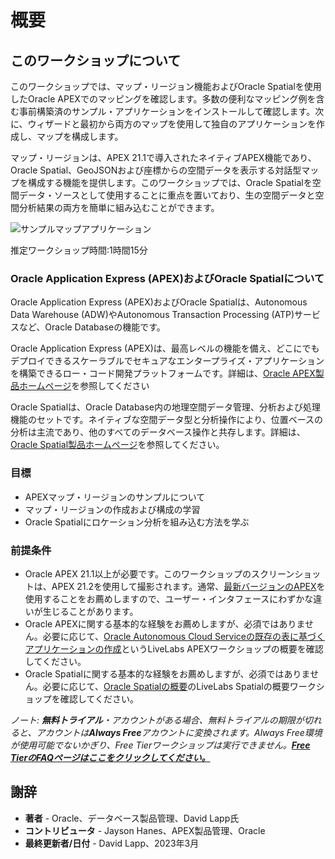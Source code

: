 # 概要

## このワークショップについて

このワークショップでは、マップ・リージョン機能およびOracle Spatialを使用したOracle APEXでのマッピングを確認します。多数の便利なマッピング例を含む事前構築済のサンプル・アプリケーションをインストールして確認します。次に、ウィザードと最初から両方のマップを使用して独自のアプリケーションを作成し、マップを構成します。

マップ・リージョンは、APEX 21.1で導入されたネイティブAPEX機能であり、Oracle Spatial、GeoJSONおよび座標からの空間データを表示する対話型マップを構成する機能を提供します。このワークショップでは、Oracle Spatialを空間データ・ソースとして使用することに重点を置いており、生の空間データと空間分析結果の両方を簡単に組み込むことができます。

![サンプルマップアプリケーション](./images/intro-01.png "Oracle Application Express - サンプル・マップ・アプリケーション ")

推定ワークショップ時間:1時間15分

### Oracle Application Express (APEX)およびOracle Spatialについて

Oracle Application Express (APEX)およびOracle Spatialは、Autonomous Data Warehouse (ADW)やAutonomous Transaction Processing (ATP)サービスなど、Oracle Databaseの機能です。

Oracle Application Express (APEX)は、最高レベルの機能を備え、どこにでもデプロイできるスケーラブルでセキュアなエンタープライズ・アプリケーションを構築できるロー・コード開発プラットフォームです。詳細は、[Oracle APEX製品ホームページ](https://apex.oracle.com)を参照してください

Oracle Spatialは、Oracle Database内の地理空間データ管理、分析および処理機能のセットです。ネイティブな空間データ型と分析操作により、位置ベースの分析は主流であり、他のすべてのデータベース操作と共存します。詳細は、[Oracle Spatial製品ホームページ](https://www.oracle.com/database/spatial)を参照してください。

### 目標

*   APEXマップ・リージョンのサンプルについて
*   マップ・リージョンの作成および構成の学習
*   Oracle Spatialにロケーション分析を組み込む方法を学ぶ

### 前提条件

*   Oracle APEX 21.1以上が必要です。このワークショップのスクリーンショットは、APEX 21.2を使用して撮影されます。通常、[最新バージョンのAPEX](https://www.oracle.com/tools/downloads/apex-downloads/)を使用することをお薦めしますので、ユーザー・インタフェースにわずかな違いが生じることがあります。
*   Oracle APEXに関する基本的な経験をお薦めしますが、必須ではありません。必要に応じて、[Oracle Autonomous Cloud Serviceの既存の表に基づくアプリケーションの作成](https://apexapps.oracle.com/pls/apex/dbpm/r/livelabs/view-workshop?wid=628)というLiveLabs APEXワークショップの概要を確認してください。
*   Oracle Spatialに関する基本的な経験をお薦めしますが、必須ではありません。必要に応じて、[Oracle Spatialの概要](https://apexapps.oracle.com/pls/apex/dbpm/r/livelabs/view-workshop?wid=736)のLiveLabs Spatialの概要ワークショップを確認してください。

_ノート: **無料トライアル**・アカウントがある場合、無料トライアルの期限が切れると、アカウントは**Always Free**アカウントに変換されます。Always Free環境が使用可能でないかぎり、Free Tierワークショップは実行できません。**[Free TierのFAQページはここをクリックしてください。](https://www.oracle.com/cloud/free/faq.html)**_

## 謝辞

*   **著者** - Oracle、データベース製品管理、David Lapp氏
*   **コントリビュータ** - Jayson Hanes、APEX製品管理、Oracle
*   **最終更新者/日付** - David Lapp、2023年3月